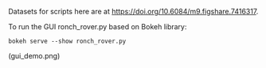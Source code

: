 Datasets for scripts here are at https://doi.org/10.6084/m9.figshare.7416317.

To run the GUI ronch_rover.py based on Bokeh library:
```
bokeh serve --show ronch_rover.py
```
(gui_demo.png)
